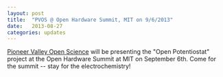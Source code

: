 ```yaml
---
layout: post
title:  "PVOS @ Open Hardware Summit, MIT on 9/6/2013"
date:   2013-08-27
categories: updates 
---
```


[Pioneer Valley Open Science](http://pvos.org) will be presenting the "Open Potentiostat" project at the Open Hardware Summit at MIT on September 6th.  Come for the summit -- stay for the electrochemistry!


